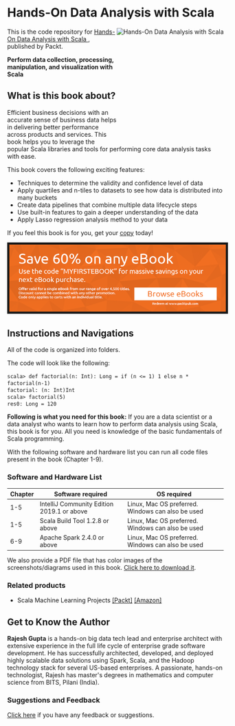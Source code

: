 # Hands-On Data Analysis with Scala 

<a href="https://prod.packtpub.com/in/big-data-and-business-intelligence/hands-data-analysis-scala?utm_source=github&utm_medium=repository&utm_campaign="><img src="https://prod.packtpub.com/media/catalog/product/cache/e4d64343b1bc593f1c5348fe05efa4a6/b/1/b10917_mockupcover.png" alt="Hands-On Data Analysis with Scala " height="256px" align="right"></a>

This is the code repository for [Hands-On Data Analysis with Scala ](https://prod.packtpub.com/in/big-data-and-business-intelligence/hands-data-analysis-scala?utm_source=github&utm_medium=repository&utm_campaign=), published by Packt.

**Perform data collection, processing, manipulation, and visualization with Scala**

## What is this book about?
Efficient business decisions with an accurate sense of business data helps in delivering better performance across products and services. This book helps you to leverage the popular Scala libraries and tools for performing core data analysis tasks with ease.

This book covers the following exciting features:
* Techniques to determine the validity and confidence level of data
* Apply quartiles and n-tiles to datasets to see how data is distributed into many buckets
* Create data pipelines that combine multiple data lifecycle steps
* Use built-in features to gain a deeper understanding of the data
* Apply Lasso regression analysis method to your data

If you feel this book is for you, get your [copy](https://www.amazon.com/dp/1789346118) today!

<a href="https://www.packtpub.com/?utm_source=github&utm_medium=banner&utm_campaign=GitHubBanner"><img src="https://raw.githubusercontent.com/PacktPublishing/GitHub/master/GitHub.png" 
alt="https://www.packtpub.com/" border="5" /></a>

## Instructions and Navigations
All of the code is organized into folders. 

The code will look like the following:
```
scala> def factorial(n: Int): Long = if (n <= 1) 1 else n * factorial(n-1)
factorial: (n: Int)Int
scala> factorial(5)
res0: Long = 120
```

**Following is what you need for this book:**
If you are a data scientist or a data analyst who wants to learn how to perform data analysis using Scala, this book is for you. All you need is knowledge of the basic fundamentals of Scala programming.

With the following software and hardware list you can run all code files present in the book (Chapter 1-9).
### Software and Hardware List
| Chapter  | Software required                          | OS required                                       |
| -------- | ------------------------------------       | ------------------------------------------------- |
| 1-5      | IntelliJ Community Edition 2019.1 or above | Linux, Mac OS preferred. Windows can also be used |
| 1-5      | Scala Build Tool 1.2.8 or above            | Linux, Mac OS preferred. Windows can also be used |
| 6-9      | Apache Spark 2.4.0 or above                | Linux, Mac OS preferred. Windows can also be used |

We also provide a PDF file that has color images of the screenshots/diagrams used in this book. [Click here to download it](https://www.packtpub.com/sites/default/files/downloads/9781789346114_ColorImages.pdf).

### Related products
* Scala Machine Learning Projects [[Packt]](https://www.packtpub.com/big-data-and-business-intelligence/scala-machine-learning-projects?utm_source=github&utm_medium=repository&utm_campaign=) [[Amazon]](https://www.amazon.com/dp/1788479041)


## Get to Know the Author
**Rajesh Gupta** is a hands-on big data tech lead and enterprise architect with extensive experience in the full life cycle of enterprise grade software development. He has successfully architected, developed, and deployed highly scalable data solutions using Spark, Scala, and the Hadoop technology stack for several US-based enterprises. A passionate, hands-on technologist, Rajesh has master's degrees in mathematics and computer science from BITS, Pilani (India).



### Suggestions and Feedback
[Click here](https://docs.google.com/forms/d/e/1FAIpQLSdy7dATC6QmEL81FIUuymZ0Wy9vH1jHkvpY57OiMeKGqib_Ow/viewform) if you have any feedback or suggestions.


